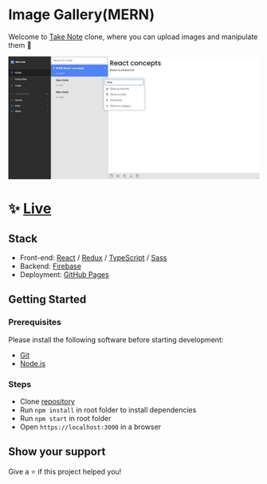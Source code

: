# Image Gallery(MERN)

Welcome to [Take Note](https://takenote.dev/app) clone, where you can upload images and manipulate them 👋
 
![This is an image](/preview.jpg)

# ✨ [Live](https://daler-developer.github.io/take-note-clone/)

## Stack
 - Front-end: [React](https://reactjs.org/) / [Redux](https://redux.js.org/) / [TypeScript](https://www.typescriptlang.org/) / [Sass](https://sass-lang.com/)
 - Backend: [Firebase](https://firebase.google.com/?authuser=0)
 - Deployment: [GitHub Pages](https://pages.github.com/)


## Getting Started

### Prerequisites

Please install the following software before starting development:
  - [Git](https://git-scm.com/downloads)
  - [Node.js](https://nodejs.org/en/download/)

### Steps
  - Clone [repository](https://github.com/daler-developer/todo-list-mern)
  - Run `npm install` in root folder to install dependencies
  - Run `npm start` in root folder
  - Open `https://localhost:3000` in a browser
  
   
## Show your support

Give a ⭐️ if this project helped you!
